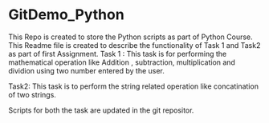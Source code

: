 # GitDemo_Python
This Repo is created to store the Python scripts as part of Python Course.
This Readme file is created to describe the functionality of Task 1 and Task2 as part of first Assignment.
Task 1 : 
This task is for performing the mathematical operation like Addition , subtraction, multiplication and dividion using two number entered by the user.

Task2:
This task is to perform the string related operation like concatination of two strings.

Scripts for both the task are updated in the git repositor.
